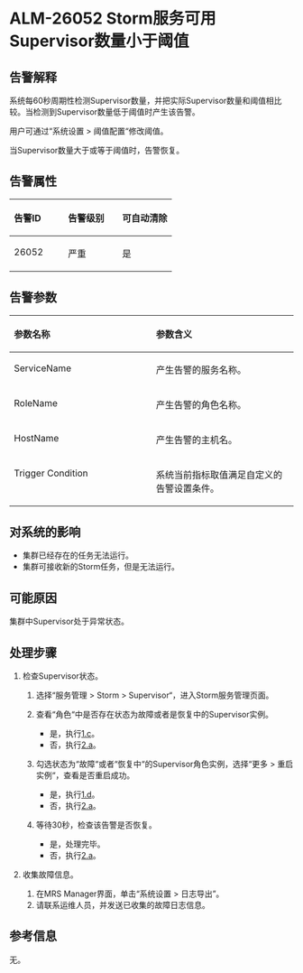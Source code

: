 # ALM-26052 Storm服务可用Supervisor数量小于阈值<a name="ZH-CN_TOPIC_0174499377"></a>

## 告警解释<a name="zh-cn_topic_0093195076_zh-cn_topic_0053790966_section65438733175616"></a>

系统每60秒周期性检测Supervisor数量，并把实际Supervisor数量和阈值相比较。当检测到Supervisor数量低于阈值时产生该告警。

用户可通过“系统设置 \> 阈值配置“修改阈值。

当Supervisor数量大于或等于阈值时，告警恢复。

## 告警属性<a name="zh-cn_topic_0093195076_zh-cn_topic_0053790966_section48127703175616"></a>

<a name="zh-cn_topic_0093195076_zh-cn_topic_0053790966_table6029859175616"></a>
<table><thead align="left"><tr id="zh-cn_topic_0093195076_zh-cn_topic_0053790966_row66041856175616"><th class="cellrowborder" valign="top" width="33.33333333333333%" id="mcps1.1.4.1.1"><p id="zh-cn_topic_0093195076_zh-cn_topic_0053790966_p47790158175616"><a name="zh-cn_topic_0093195076_zh-cn_topic_0053790966_p47790158175616"></a><a name="zh-cn_topic_0093195076_zh-cn_topic_0053790966_p47790158175616"></a><strong id="zh-cn_topic_0093195076_zh-cn_topic_0053790966_b27458243175616"><a name="zh-cn_topic_0093195076_zh-cn_topic_0053790966_b27458243175616"></a><a name="zh-cn_topic_0093195076_zh-cn_topic_0053790966_b27458243175616"></a>告警ID</strong></p>
</th>
<th class="cellrowborder" valign="top" width="33.33333333333333%" id="mcps1.1.4.1.2"><p id="zh-cn_topic_0093195076_zh-cn_topic_0053790966_p9525223175616"><a name="zh-cn_topic_0093195076_zh-cn_topic_0053790966_p9525223175616"></a><a name="zh-cn_topic_0093195076_zh-cn_topic_0053790966_p9525223175616"></a><strong id="zh-cn_topic_0093195076_zh-cn_topic_0053790966_b18618143175616"><a name="zh-cn_topic_0093195076_zh-cn_topic_0053790966_b18618143175616"></a><a name="zh-cn_topic_0093195076_zh-cn_topic_0053790966_b18618143175616"></a>告警级别</strong></p>
</th>
<th class="cellrowborder" valign="top" width="33.33333333333333%" id="mcps1.1.4.1.3"><p id="zh-cn_topic_0093195076_zh-cn_topic_0053790966_p31674610175616"><a name="zh-cn_topic_0093195076_zh-cn_topic_0053790966_p31674610175616"></a><a name="zh-cn_topic_0093195076_zh-cn_topic_0053790966_p31674610175616"></a><strong id="zh-cn_topic_0093195076_zh-cn_topic_0053790966_b16636039175616"><a name="zh-cn_topic_0093195076_zh-cn_topic_0053790966_b16636039175616"></a><a name="zh-cn_topic_0093195076_zh-cn_topic_0053790966_b16636039175616"></a>可自动清除</strong></p>
</th>
</tr>
</thead>
<tbody><tr id="zh-cn_topic_0093195076_zh-cn_topic_0053790966_row5341908175616"><td class="cellrowborder" valign="top" width="33.33333333333333%" headers="mcps1.1.4.1.1 "><p id="zh-cn_topic_0093195076_zh-cn_topic_0053790966_p1273205618542"><a name="zh-cn_topic_0093195076_zh-cn_topic_0053790966_p1273205618542"></a><a name="zh-cn_topic_0093195076_zh-cn_topic_0053790966_p1273205618542"></a>26052</p>
</td>
<td class="cellrowborder" valign="top" width="33.33333333333333%" headers="mcps1.1.4.1.2 "><p id="zh-cn_topic_0093195076_zh-cn_topic_0053790966_p2466361218542"><a name="zh-cn_topic_0093195076_zh-cn_topic_0053790966_p2466361218542"></a><a name="zh-cn_topic_0093195076_zh-cn_topic_0053790966_p2466361218542"></a>严重</p>
</td>
<td class="cellrowborder" valign="top" width="33.33333333333333%" headers="mcps1.1.4.1.3 "><p id="zh-cn_topic_0093195076_zh-cn_topic_0053790966_p5159558518542"><a name="zh-cn_topic_0093195076_zh-cn_topic_0053790966_p5159558518542"></a><a name="zh-cn_topic_0093195076_zh-cn_topic_0053790966_p5159558518542"></a>是</p>
</td>
</tr>
</tbody>
</table>

## 告警参数<a name="zh-cn_topic_0093195076_zh-cn_topic_0053790966_section25180541175616"></a>

<a name="zh-cn_topic_0093195076_zh-cn_topic_0053790966_table26357972175616"></a>
<table><thead align="left"><tr id="zh-cn_topic_0093195076_zh-cn_topic_0053790966_row23116700175616"><th class="cellrowborder" valign="top" width="50%" id="mcps1.1.3.1.1"><p id="zh-cn_topic_0093195076_zh-cn_topic_0053790966_p60513421175616"><a name="zh-cn_topic_0093195076_zh-cn_topic_0053790966_p60513421175616"></a><a name="zh-cn_topic_0093195076_zh-cn_topic_0053790966_p60513421175616"></a><strong id="zh-cn_topic_0093195076_zh-cn_topic_0053790966_b7749881175616"><a name="zh-cn_topic_0093195076_zh-cn_topic_0053790966_b7749881175616"></a><a name="zh-cn_topic_0093195076_zh-cn_topic_0053790966_b7749881175616"></a>参数名称</strong></p>
</th>
<th class="cellrowborder" valign="top" width="50%" id="mcps1.1.3.1.2"><p id="zh-cn_topic_0093195076_zh-cn_topic_0053790966_p23760638175616"><a name="zh-cn_topic_0093195076_zh-cn_topic_0053790966_p23760638175616"></a><a name="zh-cn_topic_0093195076_zh-cn_topic_0053790966_p23760638175616"></a><strong id="zh-cn_topic_0093195076_zh-cn_topic_0053790966_b12519152175616"><a name="zh-cn_topic_0093195076_zh-cn_topic_0053790966_b12519152175616"></a><a name="zh-cn_topic_0093195076_zh-cn_topic_0053790966_b12519152175616"></a>参数含义</strong></p>
</th>
</tr>
</thead>
<tbody><tr id="zh-cn_topic_0093195076_zh-cn_topic_0053790966_row7418419175616"><td class="cellrowborder" valign="top" width="50%" headers="mcps1.1.3.1.1 "><p id="zh-cn_topic_0093195076_zh-cn_topic_0053790966_p2087641818550"><a name="zh-cn_topic_0093195076_zh-cn_topic_0053790966_p2087641818550"></a><a name="zh-cn_topic_0093195076_zh-cn_topic_0053790966_p2087641818550"></a>ServiceName</p>
</td>
<td class="cellrowborder" valign="top" width="50%" headers="mcps1.1.3.1.2 "><p id="zh-cn_topic_0093195076_zh-cn_topic_0053790966_p1326827918550"><a name="zh-cn_topic_0093195076_zh-cn_topic_0053790966_p1326827918550"></a><a name="zh-cn_topic_0093195076_zh-cn_topic_0053790966_p1326827918550"></a>产生告警的服务名称。</p>
</td>
</tr>
<tr id="zh-cn_topic_0093195076_zh-cn_topic_0053790966_row30682157175616"><td class="cellrowborder" valign="top" width="50%" headers="mcps1.1.3.1.1 "><p id="zh-cn_topic_0093195076_zh-cn_topic_0053790966_p889946618550"><a name="zh-cn_topic_0093195076_zh-cn_topic_0053790966_p889946618550"></a><a name="zh-cn_topic_0093195076_zh-cn_topic_0053790966_p889946618550"></a>RoleName</p>
</td>
<td class="cellrowborder" valign="top" width="50%" headers="mcps1.1.3.1.2 "><p id="zh-cn_topic_0093195076_zh-cn_topic_0053790966_p4976812318550"><a name="zh-cn_topic_0093195076_zh-cn_topic_0053790966_p4976812318550"></a><a name="zh-cn_topic_0093195076_zh-cn_topic_0053790966_p4976812318550"></a>产生告警的角色名称。</p>
</td>
</tr>
<tr id="zh-cn_topic_0093195076_zh-cn_topic_0053790966_row12742758175616"><td class="cellrowborder" valign="top" width="50%" headers="mcps1.1.3.1.1 "><p id="zh-cn_topic_0093195076_zh-cn_topic_0053790966_p4217574618550"><a name="zh-cn_topic_0093195076_zh-cn_topic_0053790966_p4217574618550"></a><a name="zh-cn_topic_0093195076_zh-cn_topic_0053790966_p4217574618550"></a>HostName</p>
</td>
<td class="cellrowborder" valign="top" width="50%" headers="mcps1.1.3.1.2 "><p id="zh-cn_topic_0093195076_zh-cn_topic_0053790966_p6079225018550"><a name="zh-cn_topic_0093195076_zh-cn_topic_0053790966_p6079225018550"></a><a name="zh-cn_topic_0093195076_zh-cn_topic_0053790966_p6079225018550"></a>产生告警的主机名。</p>
</td>
</tr>
<tr id="zh-cn_topic_0093195076_zh-cn_topic_0053790966_row598874311860"><td class="cellrowborder" valign="top" width="50%" headers="mcps1.1.3.1.1 "><p id="zh-cn_topic_0093195076_zh-cn_topic_0053790966_p22516311866"><a name="zh-cn_topic_0093195076_zh-cn_topic_0053790966_p22516311866"></a><a name="zh-cn_topic_0093195076_zh-cn_topic_0053790966_p22516311866"></a>Trigger Condition</p>
</td>
<td class="cellrowborder" valign="top" width="50%" headers="mcps1.1.3.1.2 "><p id="zh-cn_topic_0093195076_zh-cn_topic_0053790966_p308264801866"><a name="zh-cn_topic_0093195076_zh-cn_topic_0053790966_p308264801866"></a><a name="zh-cn_topic_0093195076_zh-cn_topic_0053790966_p308264801866"></a>系统当前指标取值满足自定义的告警设置条件。</p>
</td>
</tr>
</tbody>
</table>

## 对系统的影响<a name="zh-cn_topic_0093195076_zh-cn_topic_0053790966_section22579298175616"></a>

-   集群已经存在的任务无法运行。
-   集群可接收新的Storm任务，但是无法运行。

## 可能原因<a name="zh-cn_topic_0093195076_zh-cn_topic_0053790966_section18637087175616"></a>

集群中Supervisor处于异常状态。

## 处理步骤<a name="zh-cn_topic_0093195076_zh-cn_topic_0053790966_section66322784175616"></a>

1.  检查Supervisor状态。
    1.  选择“服务管理 \> Storm \> Supervisor“，进入Storm服务管理页面。
    2.  查看“角色“中是否存在状态为故障或者是恢复中的Supervisor实例。
        -   是，执行[1.c](#zh-cn_topic_0093195076_zh-cn_topic_0053790966_li65587069184020)。
        -   否，执行[2.a](#zh-cn_topic_0093195076_zh-cn_topic_0053790966_li4718188915959)。

    3.  <a name="zh-cn_topic_0093195076_zh-cn_topic_0053790966_li65587069184020"></a>勾选状态为“故障“或者“恢复中“的Supervisor角色实例，选择“更多 \> 重启实例“，查看是否重启成功。
        -   是，执行[1.d](#zh-cn_topic_0093195076_zh-cn_topic_0053790966_li52566748184020)。
        -   否，执行[2.a](#zh-cn_topic_0093195076_zh-cn_topic_0053790966_li4718188915959)。

    4.  <a name="zh-cn_topic_0093195076_zh-cn_topic_0053790966_li52566748184020"></a>等待30秒，检查该告警是否恢复。
        -   是，处理完毕。
        -   否，执行[2.a](#zh-cn_topic_0093195076_zh-cn_topic_0053790966_li4718188915959)。

2.  收集故障信息。
    1.  <a name="zh-cn_topic_0093195076_zh-cn_topic_0053790966_li4718188915959"></a>在MRS Manager界面，单击“系统设置 \> 日志导出”。
    2.  请联系运维人员，并发送已收集的故障日志信息。


## 参考信息<a name="zh-cn_topic_0093195076_zh-cn_topic_0053790966_section51573706175616"></a>

无。

